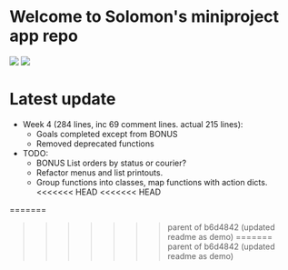 # Welcome to Solomon's miniproject app repo

<img src = "https://img.shields.io/badge/last%20commit-29%2F12%2F2021%2002%3A00-red">

<img src="/pikachuwow.gif?raw=true">

# Latest update

* Week 4 (284 lines, inc 69 comment lines. actual 215 lines):
  * Goals completed except from BONUS
  * Removed deprecated functions
* TODO:
  * BONUS List orders by status or courier?
  * Refactor menus and list printouts.
  * Group functions into classes, map functions with action dicts.
<<<<<<< HEAD
<<<<<<< HEAD
  
=======
>>>>>>> parent of b6d4842 (updated readme as demo)
=======
>>>>>>> parent of b6d4842 (updated readme as demo)
